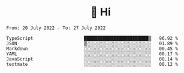 <h1 align="center">👋 Hi</h1>
<!-- <h3 align="center">An enthusiastic frontend developer</h3> -->

<!--START_SECTION:waka-->

```text
From: 20 July 2022 - To: 27 July 2022

TypeScript                   ████████████████████████▒   96.92 %
JSON                         ▒░░░░░░░░░░░░░░░░░░░░░░░░   01.89 %
Markdown                     ░░░░░░░░░░░░░░░░░░░░░░░░░   00.45 %
YAML                         ░░░░░░░░░░░░░░░░░░░░░░░░░   00.17 %
JavaScript                   ░░░░░░░░░░░░░░░░░░░░░░░░░   00.14 %
textmate                     ░░░░░░░░░░░░░░░░░░░░░░░░░   00.12 %
```

<!--END_SECTION:waka-->
